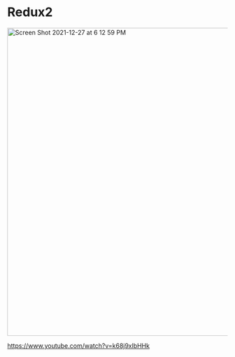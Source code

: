 # Redux2

<img width="704" alt="Screen Shot 2021-12-27 at 6 12 59 PM" src="https://user-images.githubusercontent.com/54612573/147512892-0ca61552-a77c-48f9-9a6a-2e3502820ef8.png">

https://www.youtube.com/watch?v=k68j9xlbHHk
